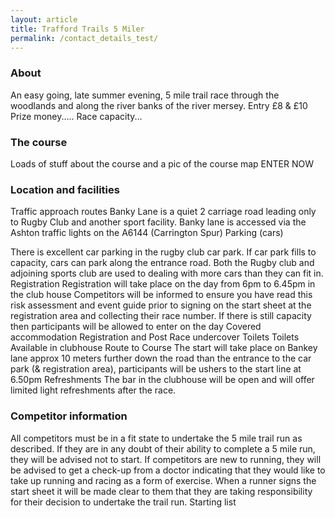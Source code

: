 ```yaml
---
layout: article
title: Trafford Trails 5 Miler
permalink: /contact_details_test/
---
```

### About

An easy going, late summer evening, 5 mile trail race through the woodlands and along the river banks of the river mersey. Entry £8 & £10 Prize money..... Race capacity...

### The course

Loads of stuff about the course and a pic of the course map ENTER NOW

### Location and facilities

Traffic approach routes Banky Lane is a quiet 2 carriage road leading only to Rugby Club and another sport facility. Banky lane is accessed via the Ashton traffic lights on the A6144 (Carrington Spur) Parking (cars)

There is excellent car parking in the rugby club car park. If car park fills to capacity, cars can park along the entrance road. Both the Rugby club and adjoining sports club are used to dealing with more cars than they can fit in. Registration Registration will take place on the day from 6pm to 6.45pm in the club house Competitors will be informed to ensure you have read this risk assessment and event guide prior to signing on the start sheet at the registration area and collecting their race number. If there is still capacity then participants will be allowed to enter on the day Covered accommodation Registration and Post Race undercover Toilets Toilets Available in clubhouse Route to Course The start will take place on Bankey lane approx 10 meters further down the road than the entrance to the car park (& registration area), participants will be ushers to the start line at 6.50pm Refreshments The bar in the clubhouse will be open and will offer limited light refreshments after the race.

### Competitor information

All competitors must be in a fit state to undertake the 5 mile trail run as described. If they are in any doubt of their ability to complete a 5 mile run, they will be advised not to start. If competitors are new to running, they will be advised to get a check-up from a doctor indicating that they would like to take up running and racing as a form of exercise. When a runner signs the start sheet it will be made clear to them that they are taking responsibility for their decision to undertake the trail run. Starting list



